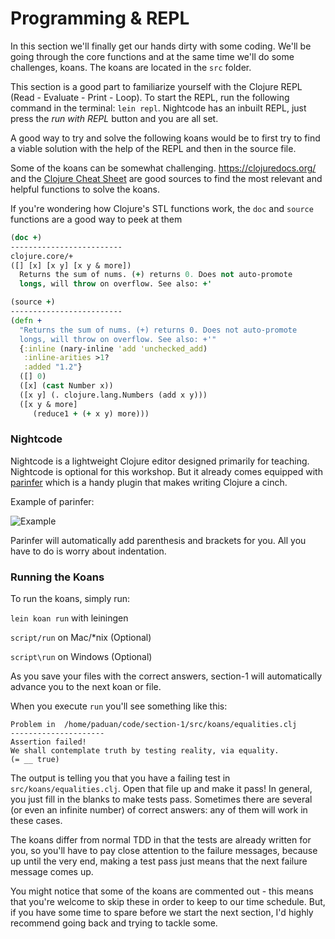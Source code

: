 # Programming & REPL

In this section we'll finally get our hands dirty with some coding.
We'll be going through the core functions and at the same time we'll do some challenges, koans. The koans are located in the `src` folder.

This section is a good part to familiarize yourself with the Clojure REPL (Read - Evaluate - Print - Loop).
To start the REPL, run the following command in the terminal: `lein repl`.
Nightcode has an inbuilt REPL, just press the *run with REPL* button and you are all set.

A good way to try and solve the following koans would be to first try to find a viable solution with the help of the REPL and then in the source file.

Some of the koans can be somewhat challenging. https://clojuredocs.org/ and the [Clojure Cheat Sheet](https://clojure.org/api/cheatsheet) are good sources to find the most relevant and helpful functions to solve the koans.

If you're wondering how Clojure's STL functions work, the `doc` and `source` functions are a good way to peek at them

```clojure
(doc +)
-------------------------
clojure.core/+
([] [x] [x y] [x y & more])
  Returns the sum of nums. (+) returns 0. Does not auto-promote
  longs, will throw on overflow. See also: +'

(source +)
-------------------------
(defn +
  "Returns the sum of nums. (+) returns 0. Does not auto-promote
  longs, will throw on overflow. See also: +'"
  {:inline (nary-inline 'add 'unchecked_add)
   :inline-arities >1?
   :added "1.2"}
  ([] 0)
  ([x] (cast Number x))
  ([x y] (. clojure.lang.Numbers (add x y)))
  ([x y & more]
     (reduce1 + (+ x y) more)))
```

### Nightcode

Nightcode is a lightweight Clojure editor designed primarily for teaching. Nightcode is optional for this workshop. But it already comes equipped with [parinfer](https://github.com/shaunlebron/parinfer) which is a handy plugin that makes writing Clojure a cinch.

Example of parinfer:

![Example](https://camo.githubusercontent.com/142ec87e9c4ab1863c3dc4c26807f6bca4ef3f5b/687474703a2f2f7a697070792e6766796361742e636f6d2f57656972644f6464426c756566696e74756e612e676966)

Parinfer will automatically add parenthesis and brackets for you. All you have to do is worry about indentation.

### Running the Koans

To run the koans, simply run:

`lein koan run` with leiningen

`script/run` on Mac/\*nix (Optional)

`script\run` on Windows (Optional)

As you save your files with the correct answers, section-1 will automatically advance you to the next koan or file.

When you execute `run` you'll see something like this:

    Problem in  /home/paduan/code/section-1/src/koans/equalities.clj
    ---------------------
    Assertion failed!
    We shall contemplate truth by testing reality, via equality.
    (= __ true)

The output is telling you that you have a failing test in `src/koans/equalities.clj`. Open that file up and make it pass!  In general, you just fill in the blanks to make tests pass.  Sometimes there are several (or even an infinite number) of correct answers: any of them will work in these cases.

The koans differ from normal TDD in that the tests are already written for you, so you'll have to pay close attention to the failure messages, because up until the very end, making a test pass just means that the next failure message comes up.

You might notice that some of the koans are commented out - this means that you're welcome to skip these in order to keep to our time schedule. But, if you have some time to spare before we start the next section, I'd highly recommend going back and trying to tackle some.

